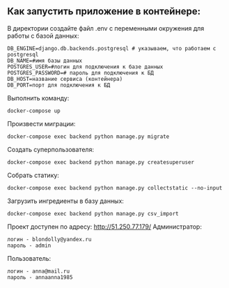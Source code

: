 






## Как запустить приложение в контейнере:

В директории создайте файл .env с переменными окружения для работы с базой данных:

```
DB_ENGINE=django.db.backends.postgresql # указываем, что работаем с postgresql
DB_NAME=#имя базы данных
POSTGRES_USER=#логин для подключения к базе данных
POSTGRES_PASSWORD=# пароль для подключения к БД
DB_HOST=название сервиса (контейнера)
DB_PORT=порт для подключения к БД
```

Выполнить команду:
```
docker-compose up
```
Произвести миграции:
```
docker-compose exec backend python manage.py migrate
```
Создать суперпользователя:
```
docker-compose exec backend python manage.py createsuperuser
```
Собрать статику:
```
docker-compose exec backend python manage.py collectstatic --no-input
```
Загрузить ингредиенты в базу данных:
```
docker-compose exec backend python manage.py csv_import
```








Проект доступен по адресу: http://51.250.77.179/
Администратор:
```
логин - blondolly@yandex.ru
пароль - admin
```
Пользователь:
```
логин - anna@mail.ru
пароль - annaanna1985
```
